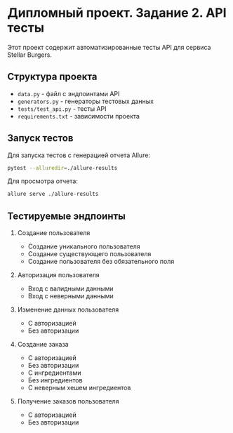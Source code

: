 # Дипломный проект. Задание 2. API тесты

Этот проект содержит автоматизированные тесты API для сервиса Stellar Burgers.

## Структура проекта

- `data.py` - файл с эндпоинтами API
- `generators.py` - генераторы тестовых данных
- `tests/test_api.py` - тесты API
- `requirements.txt` - зависимости проекта

## Запуск тестов

Для запуска тестов с генерацией отчета Allure:

```bash
pytest --alluredir=./allure-results
```

Для просмотра отчета:

```bash
allure serve ./allure-results
```

## Тестируемые эндпоинты

1. Создание пользователя
   - Создание уникального пользователя
   - Создание существующего пользователя
   - Создание пользователя без обязательного поля

2. Авторизация пользователя
   - Вход с валидными данными
   - Вход с неверными данными

3. Изменение данных пользователя
   - С авторизацией
   - Без авторизации

4. Создание заказа
   - С авторизацией
   - Без авторизации
   - С ингредиентами
   - Без ингредиентов
   - С неверным хешем ингредиентов

5. Получение заказов пользователя
   - С авторизацией
   - Без авторизации